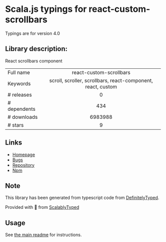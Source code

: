
# Scala.js typings for react-custom-scrollbars

Typings are for version 4.0

## Library description:
React scrollbars component

|                    |                 |
| ------------------ | :-------------: |
| Full name          | react-custom-scrollbars |
| Keywords           | scroll, scroller, scrollbars, react-component, react, custom |
| # releases         | 0 |
| # dependents       | 434 |
| # downloads        | 6983988 |
| # stars            | 9 |

## Links
- [Homepage](https://github.com/malte-wessel/react-custom-scrollbars)
- [Bugs](https://github.com/malte-wessel/react-custom-scrollbars/issues)
- [Repository](https://github.com/malte-wessel/react-custom-scrollbars)
- [Npm](https://www.npmjs.com/package/react-custom-scrollbars)
    


## Note
This library has been generated from typescript code from [DefinitelyTyped](https://definitelytyped.org).

Provided with :purple_heart: from [ScalablyTyped](https://github.com/oyvindberg/ScalablyTyped)

## Usage
See [the main readme](../../readme.md) for instructions.


